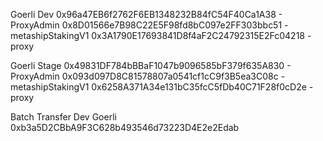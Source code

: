 Goerli Dev
0x96a47EB6f2762F6EB1348232B84fC54F40Ca1A38 - ProxyAdmin
0x8D01566e7B98C22E5F98fd8bC097e2FF303bbc51 - metashipStakingV1
0x3A1790E17693841D8f4aF2C24792315E2Fc04218 - proxy

Goerli Stage
0x49831DF784bBBaF1047b9096585bF379f635A830 - ProxyAdmin
0x093d097D8C81578807a0541cf1cC9f3B5ea3C08c - metashipStakingV1
0x6258A371A34e131bC35fcC5fDb40C71F28f0cD2e - proxy


Batch Transfer Dev Goerli
0xb3a5D2CBbA9F3C628b493546d73223D4E2e2Edab